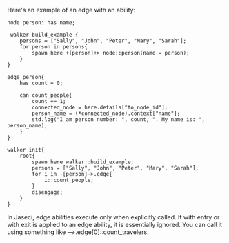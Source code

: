
Here's an example of an edge with an ability:

```jac
node person: has name;

 walker build_example {
    persons = ["Sally", "John", "Peter", "Mary", "Sarah"];
    for person in persons{
        spawn here +[person]+> node::person(name = person);
    }
}

edge person{
    has count = 0;

    can count_people{
        count += 1;
        connected_node = here.details["to_node_id"];
        person_name = (*connected_node).context["name"];
        std.log("I am person number: ", count, ". My name is: ", person_name);
    }
}

walker init{
    root{
        spawn here walker::build_example;
        persons = ["Sally", "John", "Peter", "Mary", "Sarah"];
        for i in -[person]->.edge{
            i::count_people;
        }
        disengage;
    }
}
```

In Jaseci, edge abilities execute only when explicitly called. If with entry or with exit is applied to an edge ability, it is essentially ignored. You can call it using something like -->.edge[0]::count_travelers.
